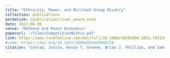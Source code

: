 ```yaml
---
title: "Ethnicity, Power, and Militant Group Rivalry"
collection: publications
permalink: /publication/rival_peace_econ
date: 2021-06-30
venue: 'Defence and Peace Economics'
paperurl: '/files/CompetitionWithin.pdf'
link: https://www.tandfonline.com/doi/full/10.1080/10242694.2021.1951595
#code: https://doi.org/10.1017/S0003055420000258
citation: 'Conrad, Justin, Kevin T. Greene, Brian J. Phillips, and Samantha Daly. "Competition from Within: Ethnicity, Power, and Militant Group Rivalry." Defence and Peace Economics 32, no. 6 (2021): 757-772.'
---
```


